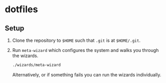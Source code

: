 # dotfiles
## Setup
1. Clone the repository to `$HOME` such that `.git` is at `$HOME/.git`.

2. Run `meta-wizard` which configures the system and walks you through the wizards.
   ```sh
   ./wizards/meta-wizard
   ```
   Alternatively, or if something fails you can run the wizards individually.
